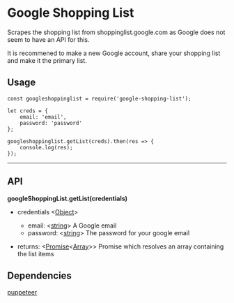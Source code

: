 # Google Shopping List


Scrapes the shopping list from shoppinglist.google.com as Google does not seem to have an API for this.

It is recommened to make a new Google account, share your shopping list and make it the primary list.

## Usage 

	const googleshoppinglist = require('google-shopping-list');

	let creds = {
		email: 'email',
		password: 'password'
	};

	googleshoppinglist.getList(creds).then(res => {
		console.log(res);
	});

------------------

## API

**googleShoppingList.getList(credentials)**

* credentials <[Object](https://developer.mozilla.org/en-US/docs/Web/JavaScript/Reference/Global_Objects/Object)>
	* email: <[string](https://developer.mozilla.org/en-US/docs/Web/JavaScript/Data_structures#String_type)> A Google email
	* password: <[string](https://developer.mozilla.org/en-US/docs/Web/JavaScript/Data_structures#String_type)> The password for your google email


* returns: <[Promise](https://developer.mozilla.org/en-US/docs/Web/JavaScript/Reference/Global_Objects/Promise)<[Array](https://developer.mozilla.org/en-US/docs/Web/JavaScript/Reference/Global_Objects/Array)>> Promise which resolves an array containing the list items

## Dependencies

[puppeteer](https://www.npmjs.com/package/puppeteer)